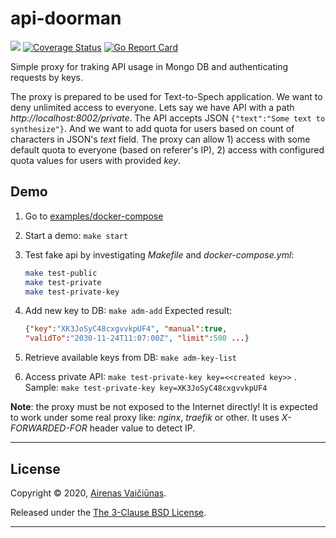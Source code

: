 # api-doorman

![](https://github.com/airenas/api-doorman/workflows/Go/badge.svg) [![Coverage Status](https://coveralls.io/repos/github/airenas/api-doorman/badge.svg?branch=main)](https://coveralls.io/github/airenas/api-doorman?branch=main) [![Go Report Card](https://goreportcard.com/badge/github.com/airenas/api-doorman)](https://goreportcard.com/report/github.com/airenas/api-doorman) 

Simple proxy for traking API usage in Mongo DB and authenticating requests by keys.

The proxy is prepared to be used for Text-to-Spech application. We want to deny unlimited access to everyone.
Lets say we have API with a path *http://localhost:8002/private*. The API accepts JSON `{"text":"Some text to synthesize"}`. And we want to add quota for users based on count of characters in JSON's *text* field. The proxy can allow 1) access with some default quota to everyone (based on referer's IP), 2) access with configured quota values for users with provided *key*.

## Demo

1. Go to [examples/docker-compose](examples/docker-compose)

1. Start a demo: `make start`

1. Test fake api by investigating *Makefile* and *docker-compose.yml*:
 
   ```bash
   make test-public
   make test-private
   make test-private-key
   ```

1. Add new key to DB: `make adm-add`
Expected result: 
    ```json
    {"key":"XK3JoSyC48cxgvvkpUF4", "manual":true,
    "validTo":"2030-11-24T11:07:00Z", "limit":500 ...}
    ```

1. Retrieve available keys from DB: `make adm-key-list`

1. Access private API: `make test-private-key key=<<created key>>` . Sample: `make test-private-key key=XK3JoSyC48cxgvvkpUF4`

**Note**: the proxy must be not exposed to the Internet directly! It is expected to work under some real proxy like: *nginx*, *traefik* or other. It uses *X-FORWARDED-FOR* header value to detect IP.

---

## License

Copyright © 2020, [Airenas Vaičiūnas](https://github.com/airenas).

Released under the [The 3-Clause BSD License](LICENSE).

---